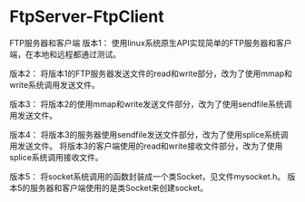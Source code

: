 # FtpServer-FtpClient
FTP服务器和客户端
版本1： 使用linux系统原生API实现简单的FTP服务器和客户端，在本地和远程都通过测试。

版本2： 将版本1的FTP服务器发送文件的read和write部分，改为了使用mmap和write系统调用发送文件。

版本3： 将版本2的使用mmap和write发送文件部分，改为了使用sendfile系统调用发送文件。

版本4： 将版本3的服务器使用sendfile发送文件部分，改为了使用splice系统调用发送文件。 将版本3的客户端使用的read和write接收文件部分，改为了使用splice系统调用接收文件。

版本5： 将socket系统调用的函数封装成一个类Socket，见文件mysocket.h。 版本5的服务器和客户端使用的是类Socket来创建socket。
